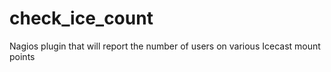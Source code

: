 # check_ice_count
Nagios plugin that will report the number of users on various Icecast mount points
